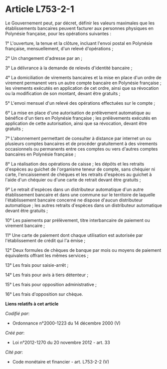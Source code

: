 # Article L753-2-1

Le Gouvernement peut, par décret, définir les valeurs maximales que les établissements bancaires peuvent facturer aux
personnes physiques en Polynésie française, pour les opérations suivantes :

1° L'ouverture, la tenue et la clôture, incluant l'envoi postal en Polynésie française, mensuellement, d'un relevé
d'opérations ;

2° Un changement d'adresse par an ;

3° La délivrance à la demande de relevés d'identité bancaire ;

4° La domiciliation de virements bancaires et la mise en place d'un ordre de virement permanent vers un autre compte bancaire
en Polynésie française ; les virements exécutés en application de cet ordre, ainsi que sa révocation ou la modification de
son montant, devant être gratuits ;

5° L'envoi mensuel d'un relevé des opérations effectuées sur le compte ;

6° La mise en place d'une autorisation de prélèvement automatique au bénéfice d'un tiers en Polynésie française ; les
prélèvements exécutés en application de cette autorisation, ainsi que sa révocation, devant être gratuits ;

7° L'abonnement permettant de consulter à distance par internet un ou plusieurs comptes bancaires et de procéder gratuitement
à des virements occasionnels ou permanents entre ces comptes ou vers d'autres comptes bancaires en Polynésie française ;

8° La réalisation des opérations de caisse ; les dépôts et les retraits d'espèces au guichet de l'organisme teneur de compte,
sans chéquier ni carte, l'encaissement de chèques et les retraits d'espèces au guichet à l'aide d'un chéquier ou d'une carte
de retrait devant être gratuits ;

9° Le retrait d'espèces dans un distributeur automatique d'un autre établissement bancaire et dans une commune sur le
territoire de laquelle l'établissement bancaire concerné ne dispose d'aucun distributeur automatique ; les autres retraits
d'espèces dans un distributeur automatique devant être gratuits ;

10° Les paiements par prélèvement, titre interbancaire de paiement ou virement bancaire ;

11° Une carte de paiement dont chaque utilisation est autorisée par l'établissement de crédit qui l'a émise ;

12° Deux formules de chèques de banque par mois ou moyens de paiement équivalents offrant les mêmes services ;

13° Les frais pour saisie-arrêt ;

14° Les frais pour avis à tiers détenteur ;

15° Les frais pour opposition administrative ;

16° Les frais d'opposition sur chèque.

**Liens relatifs à cet article**

_Codifié par_:

  - Ordonnance n°2000-1223 du 14 décembre 2000 (V)

_Créé par_:

  - Loi n°2012-1270 du 20 novembre 2012 - art. 33

_Cité par_:

  - Code monétaire et financier - art. L753-2-2 (V)
